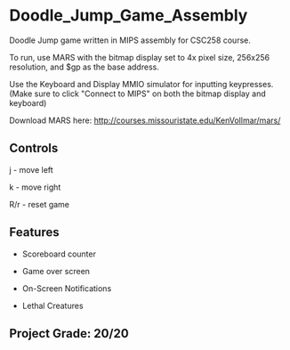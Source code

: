 # Doodle_Jump_Game_Assembly
Doodle Jump game written in MIPS assembly for CSC258 course.

To run, use MARS with the bitmap display set to 4x pixel size, 256x256 resolution, and $gp as the base address.

Use the Keyboard and Display MMIO simulator for inputting keypresses. (Make sure to click "Connect to MIPS" on both the bitmap display and keyboard)

Download MARS here: http://courses.missouristate.edu/KenVollmar/mars/

## Controls

j - move left

k - move right

R/r - reset game

## Features

- Scoreboard counter

- Game over screen

- On-Screen Notifications

- Lethal Creatures

## Project Grade: 20/20
